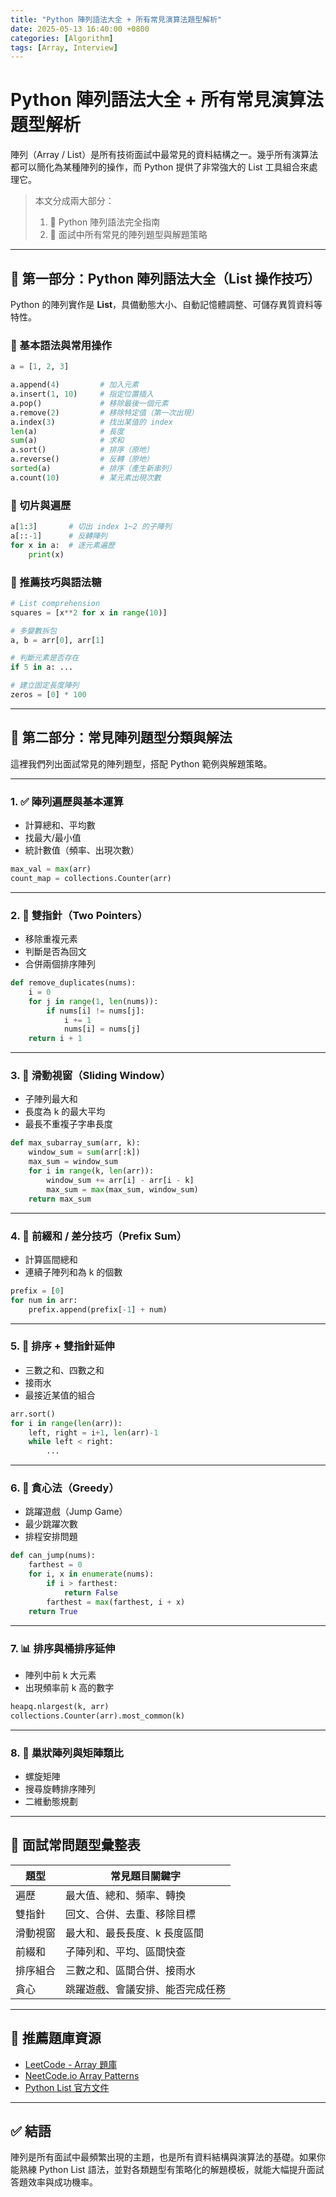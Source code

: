 ```yaml
---
title: "Python 陣列語法大全 + 所有常見演算法題型解析"
date: 2025-05-13 16:40:00 +0800
categories: [Algorithm]
tags: [Array, Interview]
---
```


# Python 陣列語法大全 + 所有常見演算法題型解析

陣列（Array / List）是所有技術面試中最常見的資料結構之一。幾乎所有演算法都可以簡化為某種陣列的操作，而 Python 提供了非常強大的 List 工具組合來處理它。

> 本文分成兩大部分：
> 1. 📘 Python 陣列語法完全指南
> 2. 🧠 面試中所有常見的陣列題型與解題策略

---

## 📘 第一部分：Python 陣列語法大全（List 操作技巧）

Python 的陣列實作是 **List**，具備動態大小、自動記憶體調整、可儲存異質資料等特性。

### 🧱 基本語法與常用操作

```python
a = [1, 2, 3]

a.append(4)         # 加入元素
a.insert(1, 10)     # 指定位置插入
a.pop()             # 移除最後一個元素
a.remove(2)         # 移除特定值（第一次出現）
a.index(3)          # 找出某值的 index
len(a)              # 長度
sum(a)              # 求和
a.sort()            # 排序（原地）
a.reverse()         # 反轉（原地）
sorted(a)           # 排序（產生新串列）
a.count(10)         # 某元素出現次數
```

### 🔁 切片與遍歷

```python
a[1:3]       # 切出 index 1~2 的子陣列
a[::-1]      # 反轉陣列
for x in a:  # 逐元素遍歷
    print(x)
```

### 🎯 推薦技巧與語法糖

```python
# List comprehension
squares = [x**2 for x in range(10)]

# 多變數拆包
a, b = arr[0], arr[1]

# 判斷元素是否存在
if 5 in a: ...

# 建立固定長度陣列
zeros = [0] * 100
```

---

## 🧠 第二部分：常見陣列題型分類與解法

這裡我們列出面試常見的陣列題型，搭配 Python 範例與解題策略。

---

### 1. ✅ 陣列遍歷與基本運算

* 計算總和、平均數
* 找最大/最小值
* 統計數值（頻率、出現次數）

```python
max_val = max(arr)
count_map = collections.Counter(arr)
```

---

### 2. 🔄 雙指針（Two Pointers）

* 移除重複元素
* 判斷是否為回文
* 合併兩個排序陣列

```python
def remove_duplicates(nums):
    i = 0
    for j in range(1, len(nums)):
        if nums[i] != nums[j]:
            i += 1
            nums[i] = nums[j]
    return i + 1
```

---

### 3. 🧩 滑動視窗（Sliding Window）

* 子陣列最大和
* 長度為 k 的最大平均
* 最長不重複子字串長度

```python
def max_subarray_sum(arr, k):
    window_sum = sum(arr[:k])
    max_sum = window_sum
    for i in range(k, len(arr)):
        window_sum += arr[i] - arr[i - k]
        max_sum = max(max_sum, window_sum)
    return max_sum
```

---

### 4. 🧠 前綴和 / 差分技巧（Prefix Sum）

* 計算區間總和
* 連續子陣列和為 k 的個數

```python
prefix = [0]
for num in arr:
    prefix.append(prefix[-1] + num)
```

---

### 5. 🧮 排序 + 雙指針延伸

* 三數之和、四數之和
* 接雨水
* 最接近某值的組合

```python
arr.sort()
for i in range(len(arr)):
    left, right = i+1, len(arr)-1
    while left < right:
        ...
```

---

### 6. 📌 貪心法（Greedy）

* 跳躍遊戲（Jump Game）
* 最少跳躍次數
* 排程安排問題

```python
def can_jump(nums):
    farthest = 0
    for i, x in enumerate(nums):
        if i > farthest:
            return False
        farthest = max(farthest, i + x)
    return True
```

---

### 7. 📊 排序與桶排序延伸

* 陣列中前 k 大元素
* 出現頻率前 k 高的數字

```python
heapq.nlargest(k, arr)
collections.Counter(arr).most_common(k)
```

---

### 8. 🔁 巢狀陣列與矩陣類比

* 螺旋矩陣
* 搜尋旋轉排序陣列
* 二維動態規劃

---

## 🧾 面試常問題型彙整表

| 題型     | 常見題目關鍵字                   |
| -------- | -------------------------------- |
| 遍歷     | 最大值、總和、頻率、轉換         |
| 雙指針   | 回文、合併、去重、移除目標       |
| 滑動視窗 | 最大和、最長長度、k 長度區間     |
| 前綴和   | 子陣列和、平均、區間快查         |
| 排序組合 | 三數之和、區間合併、接雨水       |
| 貪心     | 跳躍遊戲、會議安排、能否完成任務 |

---

## 📘 推薦題庫資源

* [LeetCode - Array 題庫](https://leetcode.com/tag/array/)
* [NeetCode.io Array Patterns](https://neetcode.io/)
* [Python List 官方文件](https://docs.python.org/3/tutorial/datastructures.html#more-on-lists)

---

## ✅ 結語

陣列是所有面試中最頻繁出現的主題，也是所有資料結構與演算法的基礎。如果你能熟練 Python List 語法，並對各類題型有策略化的解題模板，就能大幅提升面試答題效率與成功機率。